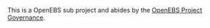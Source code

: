 This is a OpenEBS sub project and abides by the [OpenEBS Project Governance](https://github.com/openebs/openebs/blob/HEAD/GOVERNANCE.md).

